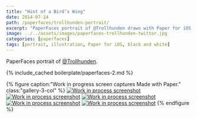 ```yaml
---
title: "Hint of a Bird’s Wing"
date: 2014-07-24
path: /paperfaces/trollhunden-portrait/
excerpt: "PaperFaces portrait of @Trollhunden drawn with Paper for iOS on an iPad."
image: ../../assets/images/paperfaces-trollhunden-twitter.jpg
categories: [paperfaces]
tags: [portrait, illustration, Paper for iOS, black and white]
---
```


PaperFaces portrait of [@Trollhunden](https://twitter.com/trollhunden).

{% include_cached boilerplate/paperfaces-2.md %}

{% figure caption:"Work in progress screen captures Made with Paper." class:"gallery-3-col" %}
[![Work in process screenshot](../../assets/images/paperfaces-trollhunden-process-1-600.jpg)](../../assets/images/paperfaces-trollhunden-process-1-lg.jpg) [![Work in process screenshot](../../assets/images/paperfaces-trollhunden-process-2-600.jpg)](../../assets/images/paperfaces-trollhunden-process-2-lg.jpg) [![Work in process screenshot](../../assets/images/paperfaces-trollhunden-process-3-600.jpg)](../../assets/images/paperfaces-trollhunden-process-3-lg.jpg) [![Work in process screenshot](../../assets/images/paperfaces-trollhunden-process-4-600.jpg)](../../assets/images/paperfaces-trollhunden-process-4-lg.jpg) [![Work in process screenshot](../../assets/images/paperfaces-trollhunden-process-5-600.jpg)](../../assets/images/paperfaces-trollhunden-process-5-lg.jpg)
{% endfigure %}
